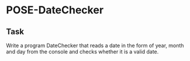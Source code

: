 # POSE-DateChecker

## Task 

Write a program DateChecker that reads a date in the form of year, month and
day from the console and checks whether it is a valid date.
